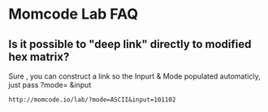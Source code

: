 # Momcode Lab FAQ

## Is it possible to "deep link" directly to modified hex matrix?

Sure , you can construct a link so the Inpurt & Mode populated automaticly, just pass ?mode= &input

`http://momcode.io/lab/?mode=ASCII&input=101102`
